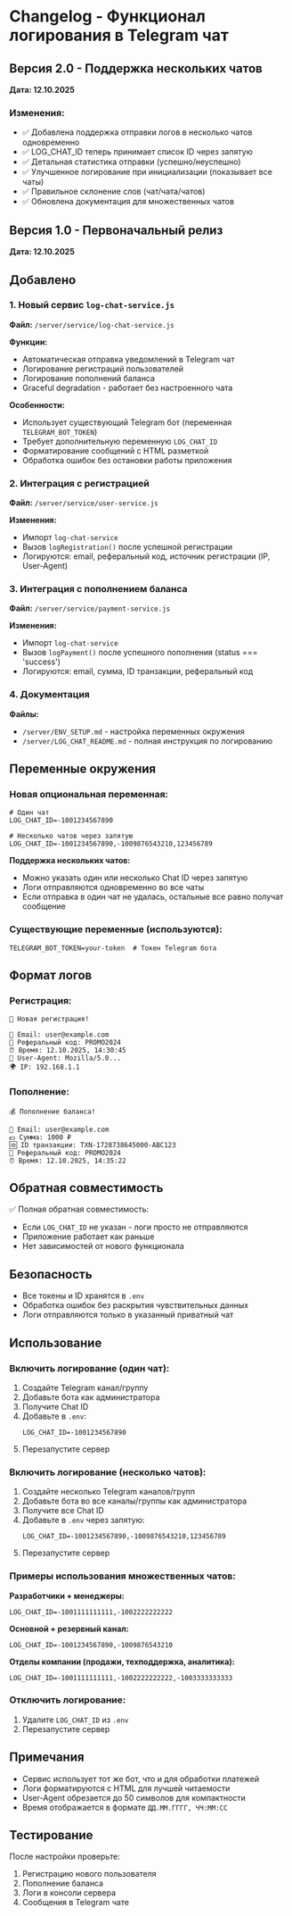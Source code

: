 # Changelog - Функционал логирования в Telegram чат

## Версия 2.0 - Поддержка нескольких чатов
**Дата: 12.10.2025**

### Изменения:
- ✅ Добавлена поддержка отправки логов в несколько чатов одновременно
- ✅ LOG_CHAT_ID теперь принимает список ID через запятую
- ✅ Детальная статистика отправки (успешно/неуспешно)
- ✅ Улучшенное логирование при инициализации (показывает все чаты)
- ✅ Правильное склонение слов (чат/чата/чатов)
- ✅ Обновлена документация для множественных чатов

## Версия 1.0 - Первоначальный релиз
**Дата: 12.10.2025**

## Добавлено

### 1. Новый сервис `log-chat-service.js`
**Файл:** `/server/service/log-chat-service.js`

**Функции:**
- Автоматическая отправка уведомлений в Telegram чат
- Логирование регистраций пользователей
- Логирование пополнений баланса
- Graceful degradation - работает без настроенного чата

**Особенности:**
- Использует существующий Telegram бот (переменная `TELEGRAM_BOT_TOKEN`)
- Требует дополнительную переменную `LOG_CHAT_ID`
- Форматирование сообщений с HTML разметкой
- Обработка ошибок без остановки работы приложения

### 2. Интеграция с регистрацией
**Файл:** `/server/service/user-service.js`

**Изменения:**
- Импорт `log-chat-service`
- Вызов `logRegistration()` после успешной регистрации
- Логируются: email, реферальный код, источник регистрации (IP, User-Agent)

### 3. Интеграция с пополнением баланса
**Файл:** `/server/service/payment-service.js`

**Изменения:**
- Импорт `log-chat-service`
- Вызов `logPayment()` после успешного пополнения (status === 'success')
- Логируются: email, сумма, ID транзакции, реферальный код

### 4. Документация
**Файлы:**
- `/server/ENV_SETUP.md` - настройка переменных окружения
- `/server/LOG_CHAT_README.md` - полная инструкция по логированию

## Переменные окружения

### Новая опциональная переменная:
```env
# Один чат
LOG_CHAT_ID=-1001234567890

# Несколько чатов через запятую
LOG_CHAT_ID=-1001234567890,-1009876543210,123456789
```

**Поддержка нескольких чатов:**
- Можно указать один или несколько Chat ID через запятую
- Логи отправляются одновременно во все чаты
- Если отправка в один чат не удалась, остальные все равно получат сообщение

### Существующие переменные (используются):
```env
TELEGRAM_BOT_TOKEN=your-token  # Токен Telegram бота
```

## Формат логов

### Регистрация:
```
🎉 Новая регистрация!

📧 Email: user@example.com
🔗 Реферальный код: PROMO2024
⏰ Время: 12.10.2025, 14:30:45
📱 User-Agent: Mozilla/5.0...
🌍 IP: 192.168.1.1
```

### Пополнение:
```
💰 Пополнение баланса!

👤 Email: user@example.com
💵 Сумма: 1000 ₽
🆔 ID транзакции: TXN-1728738645000-ABC123
🔗 Реферальный код: PROMO2024
⏰ Время: 12.10.2025, 14:35:22
```

## Обратная совместимость

✅ Полная обратная совместимость:
- Если `LOG_CHAT_ID` не указан - логи просто не отправляются
- Приложение работает как раньше
- Нет зависимостей от нового функционала

## Безопасность

- Все токены и ID хранятся в `.env`
- Обработка ошибок без раскрытия чувствительных данных
- Логи отправляются только в указанный приватный чат

## Использование

### Включить логирование (один чат):
1. Создайте Telegram канал/группу
2. Добавьте бота как администратора
3. Получите Chat ID
4. Добавьте в `.env`:
   ```env
   LOG_CHAT_ID=-1001234567890
   ```
5. Перезапустите сервер

### Включить логирование (несколько чатов):
1. Создайте несколько Telegram каналов/групп
2. Добавьте бота во все каналы/группы как администратора
3. Получите все Chat ID
4. Добавьте в `.env` через запятую:
   ```env
   LOG_CHAT_ID=-1001234567890,-1009876543210,123456789
   ```
5. Перезапустите сервер

### Примеры использования множественных чатов:

**Разработчики + менеджеры:**
```env
LOG_CHAT_ID=-1001111111111,-1002222222222
```

**Основной + резервный канал:**
```env
LOG_CHAT_ID=-1001234567890,-1009876543210
```

**Отделы компании (продажи, техподдержка, аналитика):**
```env
LOG_CHAT_ID=-1001111111111,-1002222222222,-1003333333333
```

### Отключить логирование:
1. Удалите `LOG_CHAT_ID` из `.env`
2. Перезапустите сервер

## Примечания

- Сервис использует тот же бот, что и для обработки платежей
- Логи форматируются с HTML для лучшей читаемости
- User-Agent обрезается до 50 символов для компактности
- Время отображается в формате `ДД.ММ.ГГГГ, ЧЧ:ММ:СС`

## Тестирование

После настройки проверьте:
1. Регистрацию нового пользователя
2. Пополнение баланса
3. Логи в консоли сервера
4. Сообщения в Telegram чате

